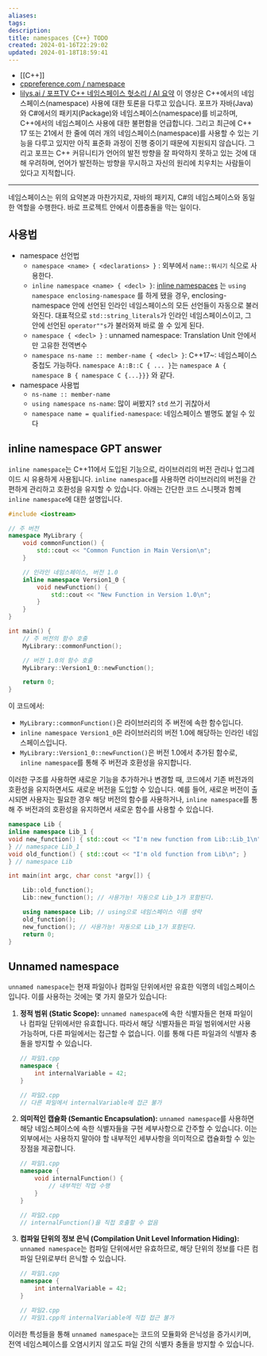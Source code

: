 ```yaml
---
aliases: 
tags: 
description:
title: namespaces {C++} TODO
created: 2024-01-16T22:29:02
updated: 2024-01-18T18:59:41
---
```

 - [[C++]]
 - [cppreference.com / namespace](https://en.cppreference.com/w/cpp/language/namespace)
 - [lilys.ai / 포프TV C++ 네임스페이스 헛소리 / AI 요약](https://lilys.ai/digest/165087?sId=phPR4YsoreY&source=video&result=summaryNote&isBlogRequested=false&s=1)  이 영상은 C++에서의 네임스페이스(namespace) 사용에 대한 토론을 다루고 있습니다. 포프가 자바(Java)와 C#에서의 패키지(Package)와 네임스페이스(namespace)를 비교하며, C++에서의 네임스페이스 사용에 대한 불편함을 언급합니다. 그리고 최근에 C++ 17 또는 21에서 한 줄에 여러 개의 네임스페이스(namespace)를 사용할 수 있는 기능을 다루고 있지만 아직 표준화 과정이 진행 중이기 때문에 지원되지 않습니다. 그리고 포프는 C++ 커뮤니티가 언어의 발전 방향을 잘 파악하지 못하고 있는 것에 대해 우려하며, 언어가 발전하는 방향을 무시하고 자신의 원리에 치우치는 사람들이 있다고 지적합니다. 
---

네임스페이스는 위의 요약본과 마찬가지로, 자바의 패키지, C#의 네임스페이스와 동일한 역할을 수행한다. 바로 프로젝트 안에서 이름충돌을 막는 일이다. 

## 사용법

- namespace 선언법
	- `namespace <name> { <declarations> }` : 외부에서 `name::뭐시기` 식으로 사용한다.
	- `inline namespace <name> { <decl> }`: [inline namespaces](https://en.cppreference.com/w/cpp/language/namespace#Inline_namespaces) 는 `using namespace enclosing-namespace` 를 하게 됐을 경우, enclosing-namespace 안에 선언된 인라인 네임스페이스의 모든 선언들이 자동으로 불러와진다. 대표적으로 `std::string_literals`가 인라인 네임스페이스이고, 그 안에 선언된 `operator""s`가 불러와져 바로 쓸 수 있게 된다.
	- `namespace { <decl> }` : unnamed namespace: Translation Unit 안에서만 고유한 전역변수
	- `namespace ns-name :: member-name { <decl> }`: C++17~: 네임스페이스 중첩도 가능하다. `namespace A::B::C { ... }`는 `namespace A { namespace B { namespace C {...}}}` 와 같다.
- namespace 사용법
	- `ns-name :: member-name`
	- `using namespace ns-name`: 많이 써봤지? `std` 쓰기 귀찮아서
	- `namespace name = qualified-namespace`: 네임스페이스 별명도 붙일 수 있다

## inline namespace GPT answer

`inline namespace`는 C++11에서 도입된 기능으로, 라이브러리의 버전 관리나 업그레이드 시 유용하게 사용됩니다. `inline namespace`를 사용하면 라이브러리의 버전을 간편하게 관리하고 호환성을 유지할 수 있습니다. 아래는 간단한 코드 스니펫과 함께 `inline namespace`에 대한 설명입니다.

```cpp
#include <iostream>

// 주 버전
namespace MyLibrary {
    void commonFunction() {
        std::cout << "Common Function in Main Version\n";
    }

    // 인라인 네임스페이스, 버전 1.0
    inline namespace Version1_0 {
        void newFunction() {
            std::cout << "New Function in Version 1.0\n";
        }
    }
}

int main() {
    // 주 버전의 함수 호출
    MyLibrary::commonFunction();

    // 버전 1.0의 함수 호출
    MyLibrary::Version1_0::newFunction();

    return 0;
}
```

이 코드에서:

- `MyLibrary::commonFunction()`은 라이브러리의 주 버전에 속한 함수입니다.
- `inline namespace Version1_0`은 라이브러리의 버전 1.0에 해당하는 인라인 네임스페이스입니다.
- `MyLibrary::Version1_0::newFunction()`은 버전 1.0에서 추가된 함수로, `inline namespace`를 통해 주 버전과 호환성을 유지합니다.

이러한 구조를 사용하면 새로운 기능을 추가하거나 변경할 때, 코드에서 기존 버전과의 호환성을 유지하면서도 새로운 버전을 도입할 수 있습니다. 예를 들어, 새로운 버전이 출시되면 사용자는 필요한 경우 해당 버전의 함수를 사용하거나, `inline namespace`를 통해 주 버전과의 호환성을 유지하면서 새로운 함수를 사용할 수 있습니다.

```cpp
namespace Lib {
inline namespace Lib_1 {
void new_function() { std::cout << "I'm new function from Lib::Lib_1\n"; }
} // namespace Lib_1
void old_function() { std::cout << "I'm old function from Lib\n"; }
} // namespace Lib

int main(int argc, char const *argv[]) {

	Lib::old_function();
    Lib::new_function(); // 사용가능! 자동으로 Lib_1가 포함된다.

    using namespace Lib; // using으로 네임스페이스 이름 생략
    old_function();
    new_function(); // 사용가능! 자동으로 Lib_1가 포함된다.
    return 0;
}
```

## Unnamed namespace

`unnamed namespace`는 현재 파일이나 컴파일 단위에서만 유효한 익명의 네임스페이스입니다. 이를 사용하는 것에는 몇 가지 쓸모가 있습니다:

1. **정적 범위 (Static Scope):** `unnamed namespace`에 속한 식별자들은 현재 파일이나 컴파일 단위에서만 유효합니다. 따라서 해당 식별자들은 파일 범위에서만 사용 가능하며, 다른 파일에서는 접근할 수 없습니다. 이를 통해 다른 파일과의 식별자 충돌을 방지할 수 있습니다.

    ```cpp
    // 파일1.cpp
    namespace {
        int internalVariable = 42;
    }

    // 파일2.cpp
    // 다른 파일에서 internalVariable에 접근 불가
    ```

2. **의미적인 캡슐화 (Semantic Encapsulation):** `unnamed namespace`를 사용하면 해당 네임스페이스에 속한 식별자들을 구현 세부사항으로 간주할 수 있습니다. 이는 외부에서는 사용하지 말아야 할 내부적인 세부사항을 의미적으로 캡슐화할 수 있는 장점을 제공합니다.

    ```cpp
    // 파일1.cpp
    namespace {
        void internalFunction() {
            // 내부적인 작업 수행
        }
    }

    // 파일2.cpp
    // internalFunction()을 직접 호출할 수 없음
    ```

3. **컴파일 단위의 정보 은닉 (Compilation Unit Level Information Hiding):** `unnamed namespace`는 컴파일 단위에서만 유효하므로, 해당 단위의 정보를 다른 컴파일 단위로부터 은닉할 수 있습니다.

    ```cpp
    // 파일1.cpp
    namespace {
        int internalVariable = 42;
    }

    // 파일2.cpp
    // 파일1.cpp의 internalVariable에 직접 접근 불가
    ```

이러한 특성들을 통해 `unnamed namespace`는 코드의 모듈화와 은닉성을 증가시키며, 전역 네임스페이스를 오염시키지 않고도 파일 간의 식별자 충돌을 방지할 수 있습니다.
